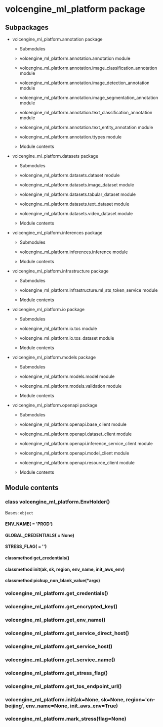 # volcengine_ml_platform package

## Subpackages


* volcengine_ml_platform.annotation package


    * Submodules


    * volcengine_ml_platform.annotation.annotation module


    * volcengine_ml_platform.annotation.image_classification_annotation module


    * volcengine_ml_platform.annotation.image_detection_annotation module


    * volcengine_ml_platform.annotation.image_segmentation_annotation module


    * volcengine_ml_platform.annotation.text_classification_annotation module


    * volcengine_ml_platform.annotation.text_entity_annotation module


    * volcengine_ml_platform.annotation.ttypes module


    * Module contents


* volcengine_ml_platform.datasets package


    * Submodules


    * volcengine_ml_platform.datasets.dataset module


    * volcengine_ml_platform.datasets.image_dataset module


    * volcengine_ml_platform.datasets.tabular_dataset module


    * volcengine_ml_platform.datasets.text_dataset module


    * volcengine_ml_platform.datasets.video_dataset module


    * Module contents


* volcengine_ml_platform.inferences package


    * Submodules


    * volcengine_ml_platform.inferences.inference module


    * Module contents


* volcengine_ml_platform.infrastructure package


    * Submodules


    * volcengine_ml_platform.infrastructure.ml_sts_token_service module


    * Module contents


* volcengine_ml_platform.io package


    * Submodules


    * volcengine_ml_platform.io.tos module


    * volcengine_ml_platform.io.tos_dataset module


    * Module contents


* volcengine_ml_platform.models package


    * Submodules


    * volcengine_ml_platform.models.model module


    * volcengine_ml_platform.models.validation module


    * Module contents


* volcengine_ml_platform.openapi package


    * Submodules


    * volcengine_ml_platform.openapi.base_client module


    * volcengine_ml_platform.openapi.dataset_client module


    * volcengine_ml_platform.openapi.inference_service_client module


    * volcengine_ml_platform.openapi.model_client module


    * volcengine_ml_platform.openapi.resource_client module


    * Module contents


## Module contents


### class volcengine_ml_platform.EnvHolder()
Bases: `object`


#### ENV_NAME( = 'PROD')

#### GLOBAL_CREDENTIALS( = None)

#### STRESS_FLAG( = '')

#### classmethod get_credentials()

#### classmethod init(ak, sk, region, env_name, init_aws_env)

#### classmethod pickup_non_blank_value(\*args)

### volcengine_ml_platform.get_credentials()

### volcengine_ml_platform.get_encrypted_key()

### volcengine_ml_platform.get_env_name()

### volcengine_ml_platform.get_service_direct_host()

### volcengine_ml_platform.get_service_host()

### volcengine_ml_platform.get_service_name()

### volcengine_ml_platform.get_stress_flag()

### volcengine_ml_platform.get_tos_endpoint_url()

### volcengine_ml_platform.init(ak=None, sk=None, region='cn-beijing', env_name=None, init_aws_env=True)

### volcengine_ml_platform.mark_stress(flag=None)
